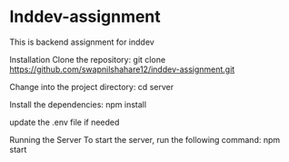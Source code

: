 # Inddev-assignment
This is backend assignment for inddev



Installation
Clone the repository:
git clone https://github.com/swapnilshahare12/inddev-assignment.git

Change into the project directory:
cd server

Install the dependencies:
npm install

update the .env file if needed

Running the Server
To start the server, run the following command:
npm start
